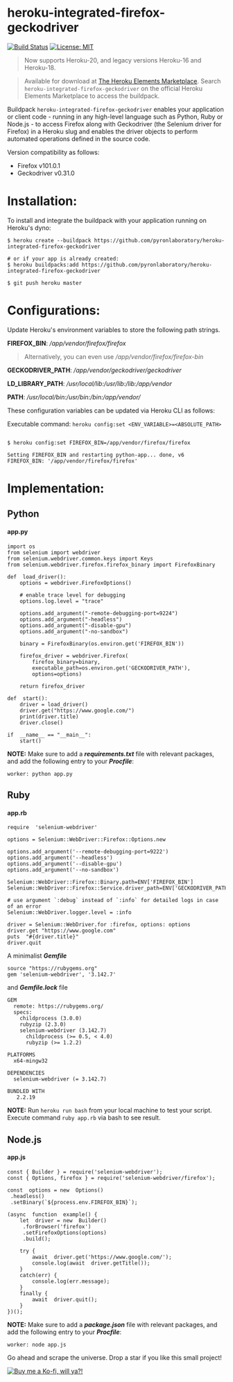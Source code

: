 
# heroku-integrated-firefox-geckodriver

[![Build Status](https://travis-ci.org/pyronlaboratory/heroku-integrated-firefox-geckodriver.svg?branch=master)](https://travis-ci.org/pyronlaboratory/heroku-integrated-firefox-geckodriver)
[![License: MIT](https://img.shields.io/badge/License-MIT-yellow.svg)](https://opensource.org/licenses/MIT)

> Now supports Heroku-20, and legacy versions Heroku-16 and Heroku-18.

> Available for download at [The Heroku Elements Marketplace](https://elements.heroku.com/). Search `heroku-integrated-firefox-geckodriver` on the official Heroku Elements Marketplace to access the buildpack.


Buildpack `heroku-integrated-firefox-geckodriver` enables your application or client code - running in any high-level language such as Python, Ruby or Node.js - to access Firefox along with Geckodriver (the Selenium driver for Firefox) in a Heroku slug and enables the driver objects to perform automated operations defined in the source code.

Version compatibility as follows:

- Firefox v101.0.1
- Geckodriver v0.31.0


# Installation:


To install and integrate the buildpack with your application running on Heroku's dyno:

```shell
$ heroku create --buildpack https://github.com/pyronlaboratory/heroku-integrated-firefox-geckodriver

# or if your app is already created:
$ heroku buildpacks:add https://github.com/pyronlaboratory/heroku-integrated-firefox-geckodriver

$ git push heroku master
```

# Configurations:

Update Heroku's environment variables to store the following path strings. 
                                
  
**FIREFOX_BIN**: */app/vendor/firefox/firefox*

> Alternatively, you can even use */app/vendor/firefox/firefox-bin*

**GECKODRIVER_PATH**: */app/vendor/geckodriver/geckodriver*

**LD_LIBRARY_PATH**: */usr/local/lib:/usr/lib:/lib:/app/vendor*

**PATH**: */usr/local/bin:/usr/bin:/bin:/app/vendor/*

                

These configuration variables can be updated via Heroku CLI as follows:

Executable command: `heroku config:set <ENV_VARIABLE>=<ABSOLUTE_PATH>`

```shell

$ heroku config:set FIREFOX_BIN=/app/vendor/firefox/firefox

Setting FIREFOX_BIN and restarting python-app... done, v6
FIREFOX_BIN: '/app/vendor/firefox/firefox'

```
# Implementation:

## Python

#### app.py
```
import os
from selenium import webdriver
from selenium.webdriver.common.keys import Keys
from selenium.webdriver.firefox.firefox_binary import FirefoxBinary

def  load_driver():
	options = webdriver.FirefoxOptions()
	
	# enable trace level for debugging 
	options.log.level = "trace"

	options.add_argument("-remote-debugging-port=9224")
	options.add_argument("-headless")
	options.add_argument("-disable-gpu")
	options.add_argument("-no-sandbox")

	binary = FirefoxBinary(os.environ.get('FIREFOX_BIN'))

	firefox_driver = webdriver.Firefox(
		firefox_binary=binary,
		executable_path=os.environ.get('GECKODRIVER_PATH'),
		options=options)

	return firefox_driver

def  start():
	driver = load_driver()
	driver.get("https://www.google.com/")
	print(driver.title)
	driver.close()

if  __name__ == "__main__":
	start()
```
**NOTE:** Make sure to add a ***requirements.txt*** file with relevant packages, and add the following entry to your ***Procfile***:
 
`worker: python app.py`


## Ruby

#### app.rb
```
require  'selenium-webdriver'

options = Selenium::WebDriver::Firefox::Options.new

options.add_argument('--remote-debugging-port=9222')
options.add_argument('--headless')
options.add_argument('--disable-gpu')
options.add_argument('--no-sandbox')

Selenium::WebDriver::Firefox::Binary.path=ENV['FIREFOX_BIN']
Selenium::WebDriver::Firefox::Service.driver_path=ENV['GECKODRIVER_PATH']
  
# use argument `:debug` instead of `:info` for detailed logs in case of an error
Selenium::WebDriver.logger.level = :info 

driver = Selenium::WebDriver.for :firefox, options: options
driver.get "https://www.google.com"
puts  "#{driver.title}"
driver.quit
```
A minimalist ***Gemfile*** 
```
source "https://rubygems.org"
gem 'selenium-webdriver', '3.142.7'
```
and ***Gemfile.lock*** file
```
GEM
  remote: https://rubygems.org/
  specs:
    childprocess (3.0.0)
    rubyzip (2.3.0)
    selenium-webdriver (3.142.7)
      childprocess (>= 0.5, < 4.0)
      rubyzip (>= 1.2.2)

PLATFORMS
  x64-mingw32

DEPENDENCIES
  selenium-webdriver (= 3.142.7)

BUNDLED WITH
   2.2.19

```
**NOTE:** Run `heroku run bash` from your local machine to test your script. Execute command  `ruby app.rb` via bash to see result.

## Node.js

#### app.js
```
const { Builder } = require('selenium-webdriver');
const { Options, firefox } = require('selenium-webdriver/firefox');

const  options = new  Options()
 .headless()
 .setBinary(`${process.env.FIREFOX_BIN}`);

(async  function  example() {
	let  driver = new  Builder()
	 .forBrowser('firefox')
	 .setFirefoxOptions(options)
	 .build();

	try {
		await  driver.get('https://www.google.com/');
		console.log(await  driver.getTitle());
	}
	catch(err) {
		console.log(err.message);
	}
	finally {
		await  driver.quit();
	}
})();
```
**NOTE:** Make sure to add a ***package.json*** file with relevant packages, and add the following entry to your ***Procfile***:
 
`worker: node app.js`


Go ahead and scrape the universe. Drop a star if you like this small project!

<a href="https://ko-fi.com/F1F1VEXA" target="_blank"><img src="https://prototypr-media.sfo2.digitaloceanspaces.com/wp-content/uploads/2020/09/06075602/C91A1CCC-AF29-432B-81F9-F2BA1220AFA7-1024x512-1.png" alt="Buy me a Ko-fi, will ya?!"/></a>
